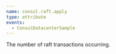 ```yaml
---
name: consul.raft.apply
type: attribute
events:
  - ConsulDatacenterSample
---
```


The number of raft transactions occurring.